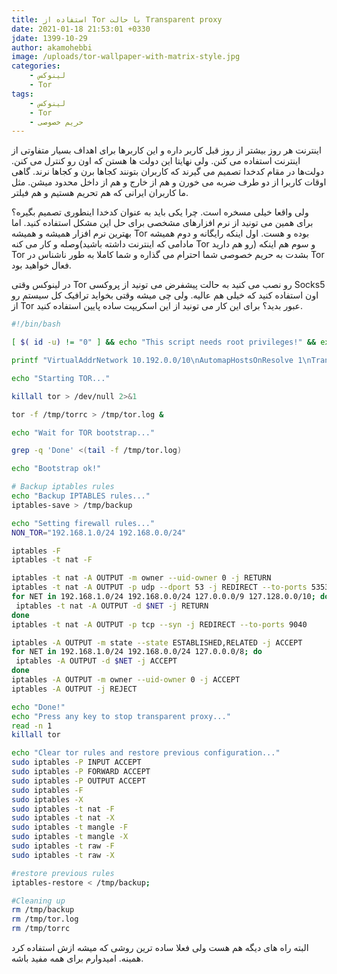 ```yaml
---
title: استفاده از Tor با حالت Transparent proxy
date: 2021-01-18 21:53:01 +0330
jdate: 1399-10-29
author: akamohebbi
image: /uploads/tor-wallpaper-with-matrix-style.jpg
categories:
    - لینوکس
    - Tor
tags:
    - لینوکس
    - Tor
    - حریم خصوصی
---
```


اینترنت هر روز بیشتر از روز قبل کاربر داره و این کاربرها برای اهداف بسیار متفاوتی از اینترنت استفاده می کنن. ولی نهایتا این دولت ها هستن که اون رو کنترل می کنن. دولت‌ها در مقام کدخدا تصمیم می گیرند که کاربران بتونند کجاها برن و کجاها نرند. گاهی اوقات کاربرا از دو طرف ضربه می خورن و هم از خارج و هم از داخل محدود میشن. مثل ما کاربران ایرانی که هم تحریم هستیم و هم فیلتر.

<div id="read-more"></div>

ولی واقعا خیلی مسخره است. چرا یکی باید به عنوان کدخدا اینطوری تصمیم بگیره؟ برای همین می تونید از نرم افزارهای مشخصی برای حل این مشکل استفاده کنید. اما بهترین نرم افزار همیشه و همیشه Tor بوده و هست. اول اینکه رایگانه و دوم همیشه وصله و کار می کنه(مادامی که اینترنت داشته باشید Tor رو هم دارید) و سوم هم اینکه Tor بشدت به حریم خصوصی شما احترام می گذاره و شما کاملا به طور ناشناس در Tor فعال خواهید بود.

در لینوکس وقتی Tor رو نصب می کنید به حالت پیشفرض می تونید از پروکسی Socks5 اون استفاده کنید که خیلی هم عالیه. ولی چی میشه وقتی بخواید ترافیک کل سیستم رو از Tor عبور بدید؟ برای این کار می تونید از این اسکریپت ساده پایین استفاده کنید.

```bash
#!/bin/bash

[ $( id -u) != "0" ] && echo "This script needs root privileges!" && exit

printf "VirtualAddrNetwork 10.192.0.0/10\nAutomapHostsOnResolve 1\nTransPort 9040\nDNSPort 5353" > /tmp/torrc

echo "Starting TOR..."

killall tor > /dev/null 2>&1

tor -f /tmp/torrc > /tmp/tor.log &

echo "Wait for TOR bootstrap..."

grep -q 'Done' <(tail -f /tmp/tor.log)

echo "Bootstrap ok!"

# Backup iptables rules
echo "Backup IPTABLES rules..."
iptables-save > /tmp/backup

echo "Setting firewall rules..."
NON_TOR="192.168.1.0/24 192.168.0.0/24"

iptables -F
iptables -t nat -F

iptables -t nat -A OUTPUT -m owner --uid-owner 0 -j RETURN
iptables -t nat -A OUTPUT -p udp --dport 53 -j REDIRECT --to-ports 5353
for NET in 192.168.1.0/24 192.168.0.0/24 127.0.0.0/9 127.128.0.0/10; do
 iptables -t nat -A OUTPUT -d $NET -j RETURN
done
iptables -t nat -A OUTPUT -p tcp --syn -j REDIRECT --to-ports 9040

iptables -A OUTPUT -m state --state ESTABLISHED,RELATED -j ACCEPT
for NET in 192.168.1.0/24 192.168.0.0/24 127.0.0.0/8; do
 iptables -A OUTPUT -d $NET -j ACCEPT
done
iptables -A OUTPUT -m owner --uid-owner 0 -j ACCEPT
iptables -A OUTPUT -j REJECT

echo "Done!"
echo "Press any key to stop transparent proxy..."
read -n 1
killall tor

echo "Clear tor rules and restore previous configuration..."
sudo iptables -P INPUT ACCEPT
sudo iptables -P FORWARD ACCEPT
sudo iptables -P OUTPUT ACCEPT
sudo iptables -F
sudo iptables -X
sudo iptables -t nat -F
sudo iptables -t nat -X
sudo iptables -t mangle -F
sudo iptables -t mangle -X
sudo iptables -t raw -F
sudo iptables -t raw -X

#restore previous rules
iptables-restore < /tmp/backup;

#Cleaning up
rm /tmp/backup
rm /tmp/tor.log
rm /tmp/torrc
```

البته راه های دیگه هم هست ولی فعلا ساده ترین روشی که میشه ازش استفاده کرد همینه. امیدوارم برای همه مفید باشه.